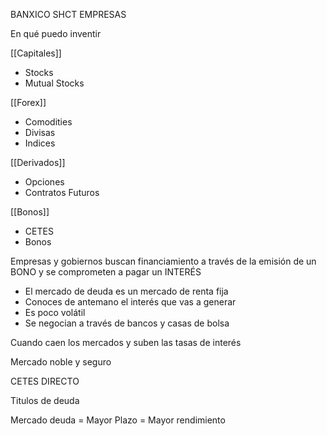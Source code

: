 BANXICO
SHCT
EMPRESAS

En qué puedo inventir

[[Capitales]]

* Stocks
* Mutual Stocks

[[Forex]]

* Comodities
* Divisas
* Indices

[[Derivados]]

* Opciones
* Contratos Futuros

[[Bonos]]

* CETES
* Bonos


Empresas y gobiernos buscan financiamiento a través de la emisión de un BONO y se comprometen a pagar un INTERÉS 

* El mercado de deuda es un mercado de renta fija
* Conoces de antemano el interés que vas a generar
* Es poco volátil
* Se negocian a través de bancos y casas de bolsa

Cuando caen los mercados y suben las tasas de interés

Mercado noble y seguro

CETES DIRECTO

Titulos de deuda

Mercado deuda = Mayor Plazo = Mayor rendimiento


